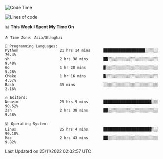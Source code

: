 <!--START_SECTION:waka-->
![Code Time](http://img.shields.io/badge/Code%20Time-1%2C022%20hrs%2059%20mins-blue)

![Lines of code](https://img.shields.io/badge/From%20Hello%20World%20I%27ve%20Written-24%20Thousand%20lines%20of%20code-blue)

📊 **This Week I Spent My Time On** 

```text
⌚︎ Time Zone: Asia/Shanghai

💬 Programming Languages: 
Python                   21 hrs 14 mins      ███████████████████░░░░░░   76.4% 
sh                       2 hrs 38 mins       ██░░░░░░░░░░░░░░░░░░░░░░░   9.48% 
Go                       1 hr 28 mins        █░░░░░░░░░░░░░░░░░░░░░░░░   5.28% 
CMake                    1 hr 16 mins        █░░░░░░░░░░░░░░░░░░░░░░░░   4.57% 
Bash                     35 mins             ░░░░░░░░░░░░░░░░░░░░░░░░░   2.16%

🔥 Editors: 
Neovim                   25 hrs 9 mins       ██████████████████████░░░   90.52% 
Zsh                      2 hrs 38 mins       ██░░░░░░░░░░░░░░░░░░░░░░░   9.48%

💻 Operating System: 
Linux                    25 hrs 4 mins       ██████████████████████░░░   90.18% 
Mac                      2 hrs 43 mins       ██░░░░░░░░░░░░░░░░░░░░░░░   9.82%

```


 Last Updated on 25/11/2022 02:02:57 UTC
<!--END_SECTION:waka-->
